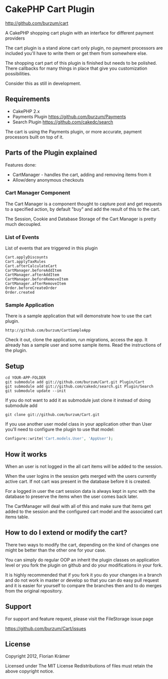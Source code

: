 # CakePHP Cart Plugin #

http://github.com/burzum/cart

A CakePHP shopping cart plugin with an interface for different payment providers

The cart plugin is a stand alone cart only plugin, no payment processors are included you'll have to write them or get them from somewhere else.

The shopping cart part of this plugin is finished but needs to be polished. There callbacks for many things in place that give you customization possibilities.

Consider this as still in development.

## Requirements

 * CakePHP 2.x
 * Payments Plugin https://github.com/burzum/Payments
 * Search Plugin https://github.com/cakedc/search

The cart is using the Payments plugin, or more accurate, payment processors built on top of it.

## Parts of the Plugin explained 

Features done:

 * CartManager - handles the cart, adding and removing items from it
 * Allow/deny anonymous checkouts

### Cart Manager Component

The Cart Manager is a component thought to capture post and get requests to a specified action, by default "buy" and add the result of this to the cart.

The Session, Cookie and Database Storage of the Cart Manager is pretty much decoupled.

### List of Events

List of events that are triggered in this plugin

	Cart.applyDiscounts
	Cart.applyTaxRules
	Cart.afterCalculateCart
	CartManager.beforeAddItem
	CartManager.afterAddItem
	CartManager.beforeRemoveItem
	CartManager.afterRemoveItem
	Order.beforeCreateOrder
	Order.created

### Sample Application

There is a sample application that will demonstrate how to use the cart plugin.

	http://github.com/burzum/CartSampleApp

Check it out, clone the application, run migrations, access the app. It already has a sample user and some sample items. Read the instructions of the plugin.

## Setup

	cd YOUR-APP-FOLDER
	git submodule add git://github.com/burzum/Cart.git Plugin/Cart
	git submodule add git://github.com/cakedc/search.git Plugin/Search
	git submodule update --init

If you do not want to add it as submodule just clone it instead of doing submodule add

	git clone git://github.com/burzum/Cart.git

If you use another user model class in your application other than User you'll need to configure the plugin to use that model:

```php
Configure::write('Cart.models.User', 'AppUser');
```

## How it works

When an user is not logged in the all cart items will be added to the session.

When the user logins in the session gets merged with the users currently active cart. If not cart was present in the database before it is created.

For a logged in user the cart session data is always kept in sync with the database to preserve the items when the user comes back later.

The CartManager will deal with all of this and make sure that items get added to the session and the configured cart model and the associated cart items table.

## How to do I extend or modify the cart?

There two ways to modify the cart, depending on the kind of changes one might be better than the other one for your case.

You can simply do regular OOP an inherit the plugin classes on application level or you fork the plugin on github and do your modifications in your fork.

It is highly recommended that if you fork it you do your changes in a branch and do not work in master or develop so that you can do easy pull request and it is easier for yourself to compare the branches then and to do merges from the original repository.

## Support

For support and feature request, please visit the FileStorage issue page

https://github.com/burzum/Cart/issues

## License

Copyright 2012, Florian Krämer

Licensed under The MIT License
Redistributions of files must retain the above copyright notice.